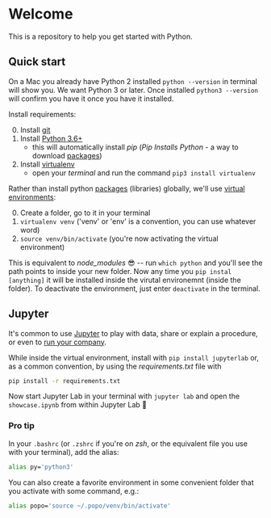 # Welcome

This is a repository to help you get started with Python.

## Quick start

On a Mac you already have Python 2 installed `python --version` in terminal will show you. We want Python 3 or later. Once installed `python3 --version` will confirm you have it once you have it installed.

Install requirements:

0. Install [git](https://git-scm.com/downloads)
1. Install [Python 3.6+](https://www.python.org/downloads/)
    - this will automatically install *pip* (_Pip Installs Python_ - a way to download [packages](https://pypi.org/))
2. Install [virtualenv](https://virtualenv.pypa.io/en/latest/installation/)
    - open your _terminal_ and run the command `pip3 install virtualenv`

Rather than install python [packages](https://pypi.org/) (libraries) globally, we'll use [virtual environments](https://virtualenv.pypa.io/en/latest/userguide/):

0. Create a folder, go to it in your terminal
1. `virtualenv venv` ('venv' or 'env' is a convention, you can use whatever word)
2. `source venv/bin/activate` (you're now activating the virtual environment)

This is equivalent to _node_modules_ :sunglasses: -- run `which python` and you'll see the path points to inside your new folder. Now any time you `pip instal [anything]` it will be installed inside the virutal environemnt (inside the folder). To deactivate the environment, just enter `deactivate` in the terminal.

## Jupyter

It's common to use [Jupyter](https://jupyter.org) to play with data, share or explain a procedure, or even to [run your company](https://medium.com/netflix-techblog/notebook-innovation-591ee3221233).

While inside the virtual environment, install with `pip install jupyterlab` or, as a common convention, by using the _requirements.txt_ file with
```sh
pip install -r requirements.txt
```

Now start Jupyter Lab in your terminal with `jupyter lab` and open the `showcase.ipynb` from within Jupyter Lab :tada:

### Pro tip

In your `.bashrc` (or `.zshrc` if you're on _zsh_, or the equivalent file you use with your terminal), add the alias:
```sh
alias py='python3'
```
You can also create a favorite environment in some convenient folder that you activate with some command, e.g.:
```sh
alias popo='source ~/.popo/venv/bin/activate'
```

